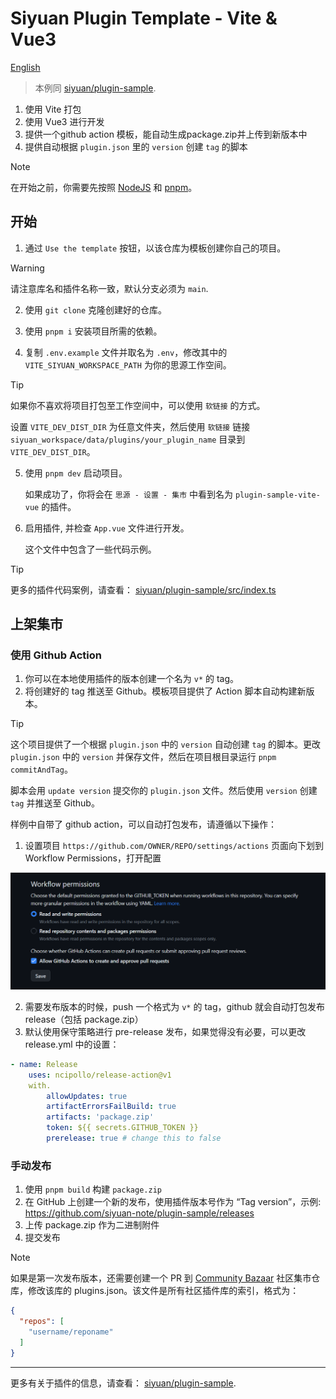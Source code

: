 # Siyuan Plugin Template - Vite & Vue3

[English](./README.md)

> 本例同 [siyuan/plugin-sample](https://github.com/siyuan-note/plugin-sample).

1. 使用 Vite 打包
2. 使用 Vue3 进行开发
3. 提供一个github action 模板，能自动生成package.zip并上传到新版本中
4. 提供自动根据 `plugin.json` 里的 `version` 创建 `tag` 的脚本

> [!NOTE]
>
> 在开始之前，你需要先按照 [NodeJS](https://nodejs.org/en/download) 和 [pnpm](https://pnpm.io/installation)。

## 开始

1. 通过 `Use the template` 按钮，以该仓库为模板创建你自己的项目。
> [!WARNING]
>
> 请注意库名和插件名称一致，默认分支必须为 `main`.


2. 使用 `git clone` 克隆创建好的仓库。
3. 使用 `pnpm i` 安装项目所需的依赖。

4. 复制 `.env.example` 文件并取名为 `.env`，修改其中的 `VITE_SIYUAN_WORKSPACE_PATH` 为你的思源工作空间。


> [!TIP]
>
> 如果你不喜欢将项目打包至工作空间中，可以使用 `软链接` 的方式。
>
> 设置 `VITE_DEV_DIST_DIR` 为任意文件夹，然后使用 `软链接` 链接 `siyuan_workspace/data/plugins/your_plugin_name` 目录到 `VITE_DEV_DIST_DIR`。


5. 使用 `pnpm dev` 启动项目。

   如果成功了，你将会在 `思源 - 设置 - 集市` 中看到名为 `plugin-sample-vite-vue` 的插件。
   
6. 启用插件, 并检查 `App.vue` 文件进行开发。

   这个文件中包含了一些代码示例。


> [!TIP]
>
> 更多的插件代码案例，请查看： [siyuan/plugin-sample/src/index.ts](https://github.com/siyuan-note/plugin-sample/blob/main/src/index.ts)



## 上架集市

### 使用 Github Action

1. 你可以在本地使用插件的版本创建一个名为 `v*` 的 tag。
2. 将创建好的 tag 推送至 Github。模板项目提供了 Action 脚本自动构建新版本。

> [!TIP]
>
> 这个项目提供了一个根据 `plugin.json` 中的 `version` 自动创建 `tag` 的脚本。更改 `plugin.json` 中的 `version` 并保存文件，然后在项目根目录运行 `pnpm commitAndTag`。
>
> 脚本会用 `update version` 提交你的 `plugin.json` 文件。然后使用 `version` 创建 `tag` 并推送至 Github。


样例中自带了 github action，可以自动打包发布，请遵循以下操作：

1. 设置项目 `https://github.com/OWNER/REPO/settings/actions` 页面向下划到 Workflow Permissions，打开配置

![img](./asset/action.png)

2. 需要发布版本的时候，push 一个格式为 `v*` 的 tag，github 就会自动打包发布 release（包括 package.zip）
3. 默认使用保守策略进行 pre-release 发布，如果觉得没有必要，可以更改 release.yml 中的设置：

```yaml
- name: Release
    uses: ncipollo/release-action@v1
    with.
        allowUpdates: true
        artifactErrorsFailBuild: true
        artifacts: 'package.zip'
        token: ${{ secrets.GITHUB_TOKEN }}
        prerelease: true # change this to false
```

### 手动发布

1. 使用 `pnpm build` 构建 `package.zip`
2. 在 GitHub 上创建一个新的发布，使用插件版本号作为 “Tag version”，示例: https://github.com/siyuan-note/plugin-sample/releases
3. 上传 package.zip 作为二进制附件
4. 提交发布

> [!NOTE]
> 
> 如果是第一次发布版本，还需要创建一个 PR 到 [Community Bazaar](https://github.com/siyuan-note/bazaar)  社区集市仓库，修改该库的 plugins.json。该文件是所有社区插件库的索引，格式为：

```json
{
  "repos": [
    "username/reponame"
  ]
}
```

---

更多有关于插件的信息，请查看： [siyuan/plugin-sample](https://github.com/siyuan-note/plugin-sample).